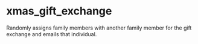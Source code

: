 # xmas_gift_exchange
Randomly assigns family members with another family member for the gift exchange and emails that individual. 

